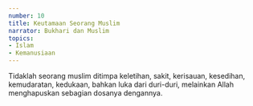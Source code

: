 ```yaml
---
number: 10
title: Keutamaan Seorang Muslim
narrator: Bukhari dan Muslim
topics:
- Islam
- Kemanusiaan
---
```


Tidaklah seorang muslim ditimpa keletihan, sakit, kerisauan, kesedihan, kemudaratan, kedukaan, bahkan luka dari duri-duri, melainkan Allah menghapuskan sebagian dosanya dengannya.
